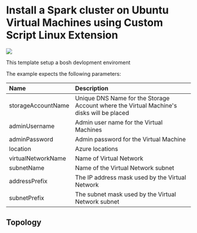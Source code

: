 # Install a Spark cluster on Ubuntu Virtual Machines using Custom Script Linux Extension

<a href="https://azuredeploy.net/" target="_blank">
    <img src="http://azuredeploy.net/deploybutton.png"/>
</a>

This template setup a bosh devlopment enviroment

The example expects the following parameters:

| Name   | Description    |
|:--- |:---|
| storageAccountName  | Unique DNS Name for the Storage Account where the Virtual Machine's disks will be placed |
| adminUsername  | Admin user name for the Virtual Machines  |
| adminPassword  | Admin password for the Virtual Machine  |
| location | Azure locations|
| virtualNetworkName | Name of Virtual Network |
| subnetName | Name of the Virtual Network subnet |
| addressPrefix | The IP address mask used by the Virtual Network |
| subnetPrefix | The subnet mask used by the Virtual Network subnet |


Topology
--------

